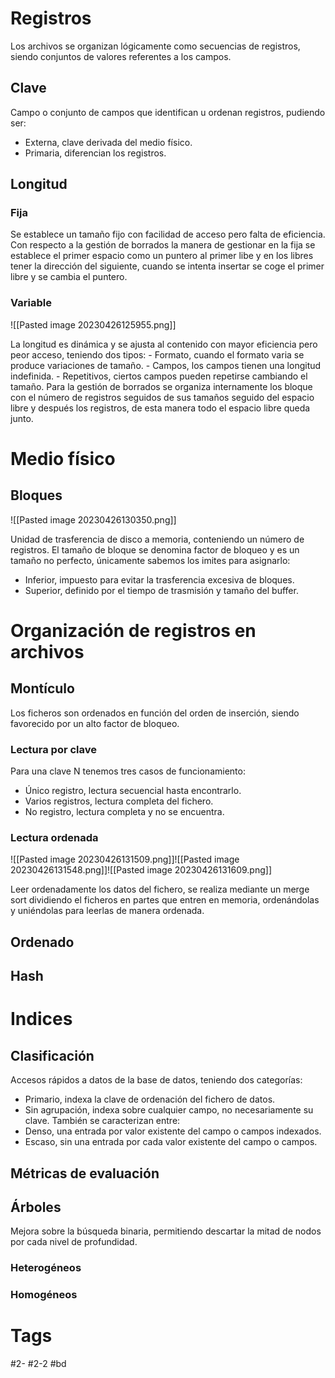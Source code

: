 # Registros
Los archivos se organizan lógicamente como secuencias de registros, siendo conjuntos de valores referentes a los campos.
## Clave
Campo o conjunto de campos que identifican u ordenan registros, pudiendo ser:
- Externa, clave derivada del medio físico.
- Primaria, diferencian los registros.
## Longitud
### Fija
Se establece un tamaño fijo con facilidad de acceso pero falta de eficiencia. Con respecto a la gestión de borrados la manera de gestionar en la fija se establece el primer espacio como un puntero al primer libe y en los libres tener la dirección del siguiente, cuando se intenta insertar se coge el primer libre y se cambia el puntero.
### Variable

![[Pasted image 20230426125955.png]]

La longitud es dinámica y se ajusta al contenido con mayor eficiencia pero peor acceso, teniendo dos tipos:
	- Formato, cuando el formato varia se produce variaciones de tamaño.
	- Campos, los campos tienen una longitud indefinida.
	- Repetitivos, ciertos campos pueden repetirse cambiando el tamaño.
Para la gestión de borrados se organiza internamente los bloque con el número de registros seguidos de sus tamaños seguido del espacio libre y después los registros, de esta manera todo el espacio libre queda junto.
# Medio físico
## Bloques

![[Pasted image 20230426130350.png]]

Unidad de trasferencia de disco a memoria, conteniendo un número de registros. El tamaño de bloque se denomina factor de bloqueo y es un tamaño no perfecto, únicamente sabemos los imites para asignarlo:
- Inferior, impuesto para evitar la trasferencia excesiva de bloques.
- Superior, definido por el tiempo de trasmisión y tamaño del buffer.
# Organización de registros en archivos
## Montículo
Los ficheros son ordenados en función del orden de inserción, siendo favorecido por un alto factor de bloqueo.
### Lectura por clave
Para una clave N tenemos tres casos de funcionamiento:
- Único registro, lectura secuencial hasta encontrarlo.
- Varios registros, lectura completa del fichero.
- No registro, lectura completa y no se encuentra.
### Lectura ordenada

![[Pasted image 20230426131509.png]]![[Pasted image 20230426131548.png]]![[Pasted image 20230426131609.png]]

Leer ordenadamente los datos del fichero, se realiza mediante un merge sort dividiendo el ficheros en partes que entren en memoria, ordenándolas y uniéndolas para leerlas de manera ordenada.
## Ordenado

## Hash
# Indices
## Clasificación
Accesos rápidos a datos de la base de datos, teniendo dos categorías:
- Primario, indexa la clave de ordenación del fichero de datos.
- Sin agrupación, indexa sobre cualquier campo, no necesariamente su clave.
También se caracterizan entre:
- Denso, una entrada por valor existente del campo o campos indexados.
- Escaso, sin una entrada por cada valor existente del campo o campos.
## Métricas de evaluación
## Árboles
Mejora sobre la búsqueda binaria, permitiendo descartar la mitad de nodos por cada nivel de profundidad.
### Heterogéneos

### Homogéneos

# Tags
#2- 
#2-2 
#bd 
